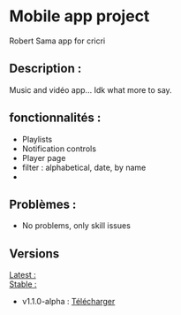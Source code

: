 # Mobile app project
Robert Sama app for cricri  

## Description :  
Music and vidéo app...
Idk what more to say.

## fonctionnalités :  
- Playlists
- Notification controls
- Player page
- filter : alphabetical, date, by name
- 

## Problèmes :  
- No problems, only skill issues

## Versions
<u>Latest :</u>  
<u>Stable :</u>  
- v1.1.0-alpha : [Télécharger](https://github.com/Robert-Sama/zik/releases/tag/v1.0.0)
